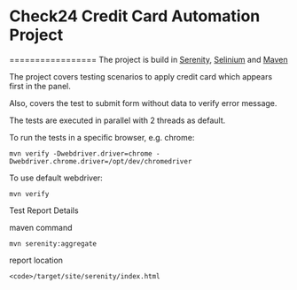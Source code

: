 # Check24 Credit Card Automation Project
=================
The project is build in [Serenity](https://github.com/serenity-bdd/serenity-core), [Selinium](https://www.selenium.dev/) and [Maven](https://maven.apache.org/)

The project covers testing scenarios to apply credit card which appears first in the panel.

Also, covers the test to submit form without data to verify error message.

The tests are executed in parallel with 2 threads as default.

To run the tests in a specific browser, e.g. chrome:

```
mvn verify -Dwebdriver.driver=chrome -Dwebdriver.chrome.driver=/opt/dev/chromedriver
```

To use default webdriver:

```
mvn verify
```

Test Report Details

maven command

```
mvn serenity:aggregate
```

report location

```
<code>/target/site/serenity/index.html
```
